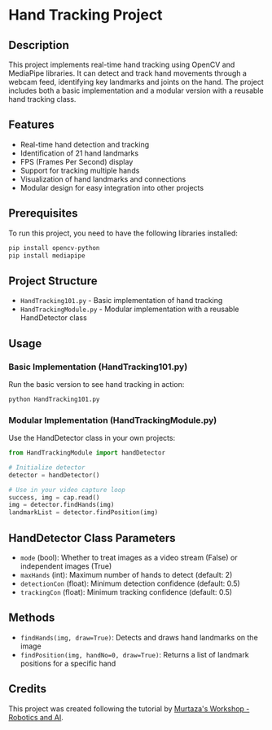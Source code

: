 # Hand Tracking Project

## Description
This project implements real-time hand tracking using OpenCV and MediaPipe libraries. It can detect and track hand movements through a webcam feed, identifying key landmarks and joints on the hand. The project includes both a basic implementation and a modular version with a reusable hand tracking class.

## Features
- Real-time hand detection and tracking
- Identification of 21 hand landmarks
- FPS (Frames Per Second) display
- Support for tracking multiple hands
- Visualization of hand landmarks and connections
- Modular design for easy integration into other projects

## Prerequisites
To run this project, you need to have the following libraries installed:
```bash
pip install opencv-python
pip install mediapipe
```

## Project Structure
- `HandTracking101.py` - Basic implementation of hand tracking
- `HandTrackingModule.py` - Modular implementation with a reusable HandDetector class

## Usage

### Basic Implementation (HandTracking101.py)
Run the basic version to see hand tracking in action:
```bash
python HandTracking101.py
```

### Modular Implementation (HandTrackingModule.py)
Use the HandDetector class in your own projects:
```python
from HandTrackingModule import handDetector

# Initialize detector
detector = handDetector()

# Use in your video capture loop
success, img = cap.read()
img = detector.findHands(img)
landmarkList = detector.findPosition(img)
```

## HandDetector Class Parameters
- `mode` (bool): Whether to treat images as a video stream (False) or independent images (True)
- `maxHands` (int): Maximum number of hands to detect (default: 2)
- `detectionCon` (float): Minimum detection confidence (default: 0.5)
- `trackingCon` (float): Minimum tracking confidence (default: 0.5)

## Methods
- `findHands(img, draw=True)`: Detects and draws hand landmarks on the image
- `findPosition(img, handNo=0, draw=True)`: Returns a list of landmark positions for a specific hand

## Credits
This project was created following the tutorial by [Murtaza's Workshop - Robotics and AI](https://www.youtube.com/watch?v=NZde8Xt78Iw).

